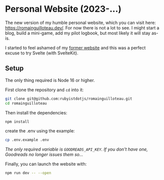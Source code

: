 # Personal Website (2023-...)

The new version of my humble personal website, which you can visit here: https://romainguilloteau.dev/. For now there is not a lot to see. I might start a blog, build a mini-game, add my pilot logbook, but most likely it will stay as-is.

I started to feel ashamed of my [former website](https://github.com/rubyistdotjs/romainguilloteau-2018-2022) and this was a perfect excuse to try Svelte (with SvelteKit).

## Setup

The only thing required is Node 16 or higher.

First clone the repository and `cd` into it:

```sh
git clone git@github.com:rubyistdotjs/romainguilloteau.git
cd romainguilloteau
```

Then install the dependencies:

```sh
npm install
```

create the .env using the example:

```sh
cp .env.example .env
```

_The only required variable is `GOODREADS_API_KEY`. If you don't have one, Goodreads no longer issues them so..._

Finally, you can launch the website with:

```sh
npm run dev -- --open
```

